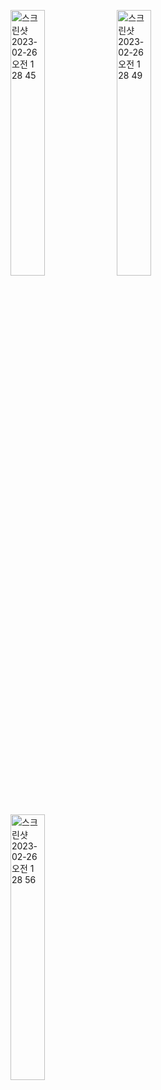 <p>
  <img alt="스크린샷 2023-02-26 오전 1 28 45" src="https://user-images.githubusercontent.com/111689342/221368331-117feb77-f9f2-4e1b-8bb0-986fe2b16862.png" width="33%" width="50%">
  <img alt="스크린샷 2023-02-26 오전 1 28 49" src="https://user-images.githubusercontent.com/111689342/221368332-de0f39a2-5930-4e84-b369-cd3f37eabe15.png" width="33%" width="50%">
  <img alt="스크린샷 2023-02-26 오전 1 28 56" src="https://user-images.githubusercontent.com/111689342/221368335-193ffc56-c97a-4f6b-8264-522c0df60850.png" width="33%" width="50%">
</p>
